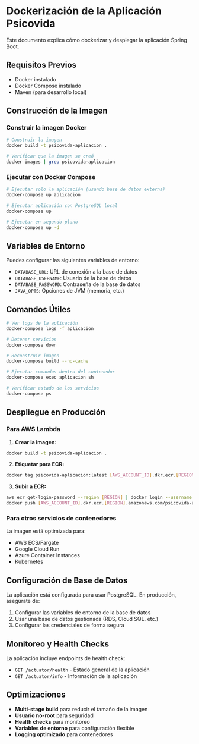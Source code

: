 # Dockerización de la Aplicación Psicovida

Este documento explica cómo dockerizar y desplegar la aplicación Spring Boot.

## Requisitos Previos

- Docker instalado
- Docker Compose instalado
- Maven (para desarrollo local)

## Construcción de la Imagen

### Construir la imagen Docker

```bash
# Construir la imagen
docker build -t psicovida-aplicacion .

# Verificar que la imagen se creó
docker images | grep psicovida-aplicacion
```

### Ejecutar con Docker Compose

```bash
# Ejecutar solo la aplicación (usando base de datos externa)
docker-compose up aplicacion

# Ejecutar aplicación con PostgreSQL local
docker-compose up

# Ejecutar en segundo plano
docker-compose up -d
```

## Variables de Entorno

Puedes configurar las siguientes variables de entorno:

- `DATABASE_URL`: URL de conexión a la base de datos
- `DATABASE_USERNAME`: Usuario de la base de datos
- `DATABASE_PASSWORD`: Contraseña de la base de datos
- `JAVA_OPTS`: Opciones de JVM (memoria, etc.)

## Comandos Útiles

```bash
# Ver logs de la aplicación
docker-compose logs -f aplicacion

# Detener servicios
docker-compose down

# Reconstruir imagen
docker-compose build --no-cache

# Ejecutar comandos dentro del contenedor
docker-compose exec aplicacion sh

# Verificar estado de los servicios
docker-compose ps
```

## Despliegue en Producción

### Para AWS Lambda

1. **Crear la imagen:**

```bash
docker build -t psicovida-aplicacion .
```

2. **Etiquetar para ECR:**

```bash
docker tag psicovida-aplicacion:latest [AWS_ACCOUNT_ID].dkr.ecr.[REGION].amazonaws.com/psicovida-aplicacion:latest
```

3. **Subir a ECR:**

```bash
aws ecr get-login-password --region [REGION] | docker login --username AWS --password-stdin [AWS_ACCOUNT_ID].dkr.ecr.[REGION].amazonaws.com
docker push [AWS_ACCOUNT_ID].dkr.ecr.[REGION].amazonaws.com/psicovida-aplicacion:latest
```

### Para otros servicios de contenedores

La imagen está optimizada para:

- AWS ECS/Fargate
- Google Cloud Run
- Azure Container Instances
- Kubernetes

## Configuración de Base de Datos

La aplicación está configurada para usar PostgreSQL. En producción, asegúrate de:

1. Configurar las variables de entorno de la base de datos
2. Usar una base de datos gestionada (RDS, Cloud SQL, etc.)
3. Configurar las credenciales de forma segura

## Monitoreo y Health Checks

La aplicación incluye endpoints de health check:

- `GET /actuator/health` - Estado general de la aplicación
- `GET /actuator/info` - Información de la aplicación

## Optimizaciones

- **Multi-stage build** para reducir el tamaño de la imagen
- **Usuario no-root** para seguridad
- **Health checks** para monitoreo
- **Variables de entorno** para configuración flexible
- **Logging optimizado** para contenedores
